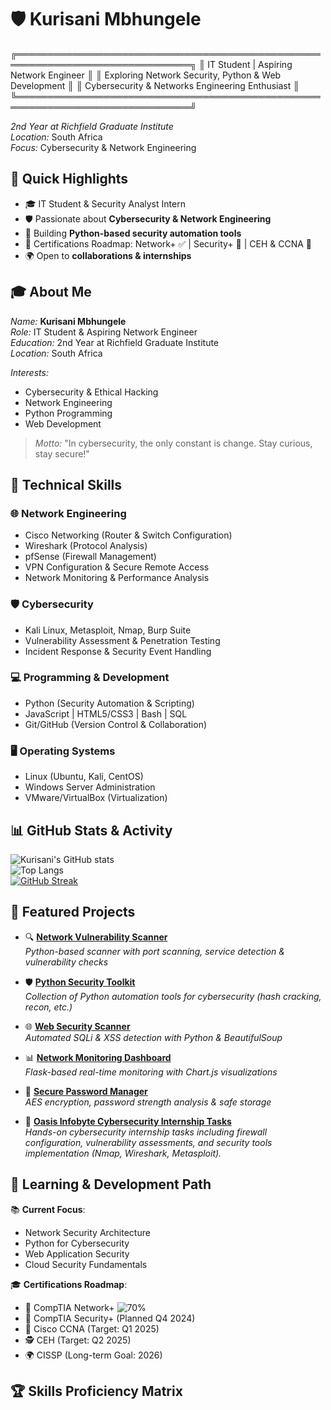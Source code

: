 # 🛡 Kurisani Mbhungele

╔══════════════════════════════════════════════════════════════════════════════╗
║                    IT Student | Aspiring Network Engineer                    ║
║              Exploring Network Security, Python & Web Development            ║
║             Cybersecurity & Networks Engineering Enthusiast                  ║
╚══════════════════════════════════════════════════════════════════════════════╝

*2nd Year at Richfield Graduate Institute*  
*Location:* South Africa  
*Focus:* Cybersecurity & Network Engineering  


## 🚀 Quick Highlights
- 🎓 IT Student & Security Analyst Intern  
- 🛡 Passionate about **Cybersecurity & Network Engineering**  
- 🐍 Building **Python-based security automation tools**  
- 🎯 Certifications Roadmap: Network+ ✅ | Security+ 🔄 | CEH & CCNA 🎯  
- 🌍 Open to **collaborations & internships**  


## 🎓 About Me
*Name:* **Kurisani Mbhungele**  
*Role:* IT Student & Aspiring Network Engineer  
*Education:* 2nd Year at Richfield Graduate Institute  
*Location:* South Africa  

*Interests:*  
- Cybersecurity & Ethical Hacking  
- Network Engineering  
- Python Programming  
- Web Development  

> *Motto:* "In cybersecurity, the only constant is change. Stay curious, stay secure!"


## 🔧 Technical Skills

### 🌐 Network Engineering
- Cisco Networking (Router & Switch Configuration)  
- Wireshark (Protocol Analysis)  
- pfSense (Firewall Management)  
- VPN Configuration & Secure Remote Access  
- Network Monitoring & Performance Analysis  

### 🛡 Cybersecurity
- Kali Linux, Metasploit, Nmap, Burp Suite  
- Vulnerability Assessment & Penetration Testing  
- Incident Response & Security Event Handling  

### 💻 Programming & Development
- Python (Security Automation & Scripting)  
- JavaScript | HTML5/CSS3 | Bash | SQL  
- Git/GitHub (Version Control & Collaboration)  

### 🖥 Operating Systems
- Linux (Ubuntu, Kali, CentOS)  
- Windows Server Administration  
- VMware/VirtualBox (Virtualization)  


## 📊 GitHub Stats & Activity

![Kurisani's GitHub stats](https://github-readme-stats.vercel.app/api?username=KurisaniMbhungele&show_icons=true&theme=radical)  
![Top Langs](https://github-readme-stats.vercel.app/api/top-langs/?username=KurisaniMbhungele&layout=compact&theme=radical)  
[![GitHub Streak](https://streak-stats.demolab.com?user=KurisaniMbhungele&theme=highcontrast)](https://git.io/streak-stats)  


## 🚀 Featured Projects

- 🔍 [**Network Vulnerability Scanner**](https://github.com/KurisaniMbhungele/network-vulnerability-scanner)  
  *Python-based scanner with port scanning, service detection & vulnerability checks*

- 🛡 [**Python Security Toolkit**](https://github.com/KurisaniMbhungele/python-security-toolkit)  
  *Collection of Python automation tools for cybersecurity (hash cracking, recon, etc.)*

- 🌐 [**Web Security Scanner**](https://github.com/KurisaniMbhungele/web-security-scanner)  
  *Automated SQLi & XSS detection with Python & BeautifulSoup*

- 📊 [**Network Monitoring Dashboard**](https://github.com/KurisaniMbhungele/network-monitoring-dashboard)  
  *Flask-based real-time monitoring with Chart.js visualizations*

- 🔐 [**Secure Password Manager**](https://github.com/KurisaniMbhungele/secure-password-manager)  
  *AES encryption, password strength analysis & safe storage*
  
- 🏢 [**Oasis Infobyte Cybersecurity Internship Tasks**](https://github.com/Kurisani19/Oasis-Infobye)  
  *Hands-on cybersecurity internship tasks including firewall configuration, vulnerability assessments, and security tools implementation (Nmap, Wireshark, Metasploit).*


## 🎯 Learning & Development Path

📚 **Current Focus**:  
- Network Security Architecture  
- Python for Cybersecurity  
- Web Application Security  
- Cloud Security Fundamentals  

🎓 **Certifications Roadmap**:  
- 📜 CompTIA Network+ ![70%](https://progress-bar.dev/70)  
- 🎯 CompTIA Security+ (Planned Q4 2024)  
- 🔗 Cisco CCNA (Target: Q1 2025)  
- 🕵️ CEH (Target: Q2 2025)  
- 🌍 CISSP (Long-term Goal: 2026)  


## 🏆 Skills Proficiency Matrix


